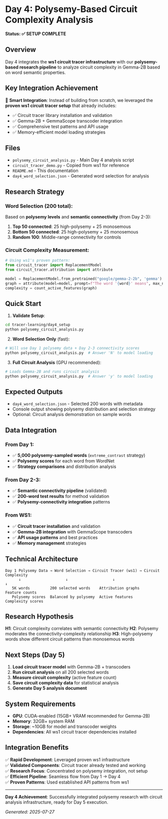 # Day 4: Polysemy-Based Circuit Complexity Analysis

**Status: ✅ SETUP COMPLETE**

## Overview

Day 4 integrates the **ws1 circuit tracer infrastructure** with our **polysemy-based research pipeline** to analyze circuit complexity in Gemma-2B based on word semantic properties.

## Key Integration Achievement

🔗 **Smart Integration**: Instead of building from scratch, we leveraged the **proven ws1 circuit tracer setup** that already includes:
- ✅ Circuit tracer library installation and validation
- ✅ Gemma-2B + GemmaScope transcoder integration
- ✅ Comprehensive test patterns and API usage
- ✅ Memory-efficient model loading strategies

## Files

- `polysemy_circuit_analysis.py` - Main Day 4 analysis script
- `circuit_tracer_demo.py` - Copied from ws1 for reference
- `README.md` - This documentation
- `day4_word_selection.json` - Generated word selection for analysis

## Research Strategy

### Word Selection (200 total):
Based on **polysemy levels** and **semantic connectivity** (from Day 2-3):

1. **Top 50 connected**: 25 high-polysemy + 25 monosemous
2. **Bottom 50 connected**: 25 high-polysemy + 25 monosemous  
3. **Random 100**: Middle-range connectivity for controls

### Circuit Complexity Measurement:
```python
# Using ws1's proven pattern:
from circuit_tracer import ReplacementModel
from circuit_tracer.attribution import attribute

model = ReplacementModel.from_pretrained("google/gemma-2-2b", 'gemma')
graph = attribute(model=model, prompt=f"The word '{word}' means", max_n_logits=5)
complexity = count_active_features(graph)
```

## Quick Start

1. **Validate Setup**:
```bash
cd tracer-learning/day4_setup
python polysemy_circuit_analysis.py
```

2. **Word Selection Only** (fast):
```bash
# Will use Day 1 polysemy data + Day 2-3 connectivity scores
python polysemy_circuit_analysis.py  # Answer 'N' to model loading
```

3. **Full Circuit Analysis** (GPU recommended):
```bash
# Loads Gemma-2B and runs circuit analysis
python polysemy_circuit_analysis.py  # Answer 'y' to model loading
```

## Expected Outputs

- `day4_word_selection.json` - Selected 200 words with metadata
- Console output showing polysemy distribution and selection strategy
- Optional: Circuit analysis demonstration on sample words

## Data Integration

### From Day 1:
- ✅ **5,000 polysemy-sampled words** (`extreme_contrast` strategy)
- ✅ **Polysemy scores** for each word from WordNet
- ✅ **Strategy comparisons** and distribution analysis

### From Day 2-3:
- ✅ **Semantic connectivity pipeline** (validated)
- ✅ **200-word test results** for method validation
- ✅ **Polysemy-connectivity integration** patterns

### From WS1:
- ✅ **Circuit tracer installation** and validation
- ✅ **Gemma-2B integration** with GemmaScope transcoders
- ✅ **API usage patterns** and best practices
- ✅ **Memory management** strategies

## Technical Architecture

```
Day 1 Polysemy Data → Word Selection → Circuit Tracer (ws1) → Circuit Complexity
      ↓                    ↓                    ↓                      ↓
   5K words         200 selected words    Attribution graphs    Feature counts
   Polysemy scores  Balanced by polysemy  Active features       Complexity scores
```

## Research Hypothesis

**H1**: Circuit complexity correlates with semantic connectivity
**H2**: Polysemy moderates the connectivity-complexity relationship
**H3**: High-polysemy words show different circuit patterns than monosemous words

## Next Steps (Day 5)

1. **Load circuit tracer model** with Gemma-2B + transcoders
2. **Run circuit analysis** on all 200 selected words
3. **Measure circuit complexity** (active feature count)
4. **Save circuit complexity data** for statistical analysis
5. **Generate Day 5 analysis document**

## System Requirements

- **GPU**: CUDA-enabled (15GB+ VRAM recommended for Gemma-2B)
- **Memory**: 32GB+ system RAM
- **Storage**: ~10GB for model and transcoder weights
- **Dependencies**: All ws1 circuit tracer dependencies installed

## Integration Benefits

✅ **Rapid Development**: Leveraged proven ws1 infrastructure  
✅ **Validated Components**: Circuit tracer already tested and working  
✅ **Research Focus**: Concentrated on polysemy integration, not setup  
✅ **Efficient Pipeline**: Seamless flow from Day 1 → Day 4  
✅ **Proven Patterns**: Used established API patterns from ws1  

---

**Day 4 Achievement**: Successfully integrated polysemy research with circuit analysis infrastructure, ready for Day 5 execution.

*Generated: 2025-07-27* 